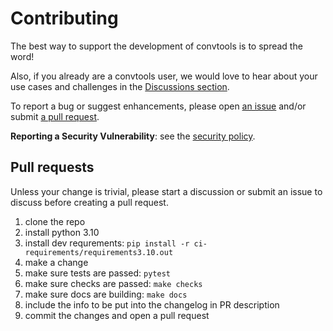 # Contributing

The best way to support the development of convtools is to spread the word!

Also, if you already are a convtools user, we would love to hear about your use
cases and challenges in the [Discussions
section](https://github.com/westandskif/convtools/discussions).

To report a bug or suggest enhancements, please open [an
issue](https://github.com/westandskif/convtools/issues) and/or submit [a pull
request](https://github.com/westandskif/convtools/pulls).


**Reporting a Security Vulnerability**: see the [security policy](https://github.com/westandskif/convtools/security/policy).

## Pull requests

Unless your change is trivial, please start a discussion or submit an issue to
discuss before creating a pull request.

1. clone the repo
1. install python 3.10
1. install dev requrements: `pip install -r ci-requirements/requirements3.10.out`
1. make a change
1. make sure tests are passed: `pytest`
1. make sure checks are passed: `make checks`
1. make sure docs are building: `make docs`
1. include the info to be put into the changelog in PR description
1. commit the changes and open a pull request
